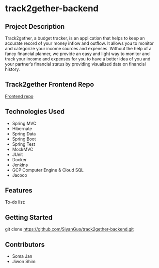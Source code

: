 # track2gether-backend

## Project Description

Track2gether, a budget tracker, is an application that helps to keep an accurate record of your money inflow and outflow. 
It allows you to monitor and categorize your income sources and expenses. 
Without the help of a fancy financial planner, we provide an easy and light way to monitor and track your income and expenses for you to have a better idea of you and your partner’s financial status by providing visualized data on financial history.

## Track2gether Frontend Repo
[Frontend repo](https://github.com/SiyanGuo/track2gether-frontend)

## Technologies Used

* Spring MVC
* Hibernate
* Spring Data
* Spring Boot
* Spring Test
* MockMVC
* JUnit 
* Docker
* Jenkins
* GCP Computer Engine & Cloud SQL
* Jacoco

## Features


To-do list:


## Getting Started

git clone https://github.com/SiyanGuo/track2gether-backend.git

## Contributors

* Soma Jan
* Jiwon Shim
